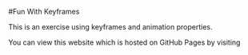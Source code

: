 #Fun With Keyframes

This is an exercise using keyframes and animation properties.

You can view this website which is hosted on GitHub Pages by visiting 